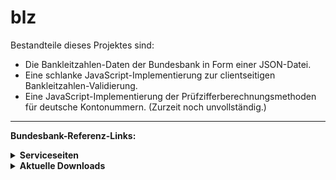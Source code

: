 # blz

Bestandteile dieses Projektes sind:

- Die Bankleitzahlen-Daten der Bundesbank in Form einer JSON-Datei.
- Eine schlanke JavaScript-Implementierung zur clientseitigen Bankleitzahlen-Validierung.
- Eine JavaScript-Implementierung der Prüfzifferberechnungsmethoden für deutsche Kontonummern. (Zurzeit noch unvollständig.)

---

**Bundesbank-Referenz-Links:**

<details><summary><b>Serviceseiten</b></summary>

- Bankleitzahlen: https://www.bundesbank.de/de/aufgaben/unbarer-zahlungsverkehr/serviceangebot/bankleitzahlen
- Download Bankleitzahlen: https://www.bundesbank.de/de/aufgaben/unbarer-zahlungsverkehr/serviceangebot/bankleitzahlen/download-bankleitzahlen-602592
- Prüfzifferberechnung: https://www.bundesbank.de/de/aufgaben/unbarer-zahlungsverkehr/serviceangebot/pruefzifferberechnung

</details>

<details><summary><b>Aktuelle Downloads</b></summary>

- Bankleitzahlen (.txt): https://www.bundesbank.de/resource/blob/602632/931479c71c7da90686c23b941148d83b/mL/blz-aktuell-txt-data.txt
- Bankleitzahlen (.xlsx): https://www.bundesbank.de/resource/blob/602630/38698577eac2fb9d6fe2265bbbeacdd5/mL/blz-aktuell-xls-data.xlsx
- Merkblatt Bankleitzahlendatei (.pdf): https://www.bundesbank.de/resource/blob/602848/bb2caeb1b809e879d90c7203c11a5d48/mL/merkblatt-bankleitzahlendatei-data.pdf
- Prüfzifferberechnungsmethoden (.pdf): https://www.bundesbank.de/resource/blob/603320/16a80c739bbbae592ca575905975c2d0/mL/pruefzifferberechnungsmethoden-data.pdf

</details>

